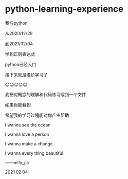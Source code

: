 # python-learning-experience
<p>我与python</p>
<p>从2020/12/29</p>
<p>到2021/02/04</p>
<p>学到正则表达式</p>
<p>python已经入门</p>
<p>接下来就是进阶学习了</p>
<p>😊😊😊😊😊</p>
<p>我把对概念的理解和代码练习写到一个文件</p>
<p>如果你能看到</p>
<p>希望我的学习过程能对你产生帮助</p>
<p></p>
<p>I wanna see the ocean</p>
<p>I wanna love a person</p>
<p>I wanna make a change</p>
<p>I wanna every thing beautiful.</p>
<p></p>
<p>——mlfy_jia</p>
<p>2021 02 04</ps>

